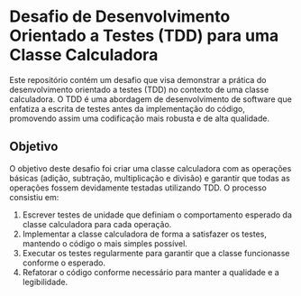 # Desafio de Desenvolvimento Orientado a Testes (TDD) para uma Classe Calculadora

Este repositório contém um desafio que visa demonstrar a prática do desenvolvimento orientado a testes (TDD) no contexto de uma classe calculadora. O TDD é uma abordagem de desenvolvimento de software que enfatiza a escrita de testes antes da implementação do código, promovendo assim uma codificação mais robusta e de alta qualidade.

## Objetivo

O objetivo deste desafio foi criar uma classe calculadora com as operações básicas (adição, subtração, multiplicação e divisão) e garantir que todas as operações fossem devidamente testadas utilizando TDD. O processo consistiu em:

1. Escrever testes de unidade que definiam o comportamento esperado da classe calculadora para cada operação.
2. Implementar a classe calculadora de forma a satisfazer os testes, mantendo o código o mais simples possível.
3. Executar os testes regularmente para garantir que a classe funcionasse conforme o esperado.
4. Refatorar o código conforme necessário para manter a qualidade e a legibilidade.
